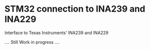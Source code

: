 # STM32 connection to INA239 and INA229

Interface to Texas Instruments' INA239 and INA229

.... Still Work in progress ....
